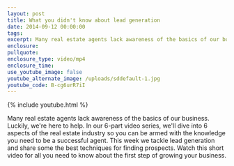 ```yaml
---
layout: post
title: What you didn't know about lead generation
date: 2014-09-12 00:00:00
tags:
excerpt: Many real estate agents lack awareness of the basics of our business.
enclosure:
pullquote:
enclosure_type: video/mp4
enclosure_time:
use_youtube_image: false
youtube_alternate_image: /uploads/sddefault-1.jpg
youtube_code: B-cg6urR7iI
---
```


{% include youtube.html %}

Many real estate agents lack awareness of the basics of our business. Luckily, we're here to help. In our 6-part video series, we'll dive into 6 aspects of the real estate industry so you can be armed with the knowledge you need to be a successful agent. This week we tackle lead generation and share some the best techniques for finding prospects. Watch this short video for all you need to know about the first step of growing your business.